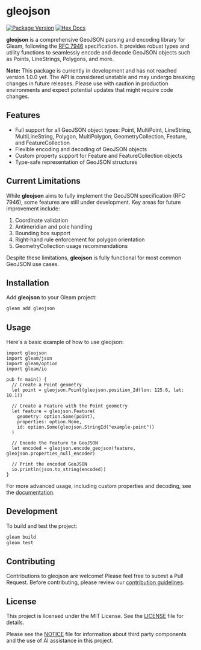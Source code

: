 # gleojson

[![Package Version](https://img.shields.io/hexpm/v/gleojson)](https://hex.pm/packages/gleojson)
[![Hex Docs](https://img.shields.io/badge/hex-docs-ffaff3)](https://hexdocs.pm/gleojson/)

**gleojson** is a comprehensive GeoJSON parsing and encoding library for Gleam, following the [RFC 7946](https://tools.ietf.org/html/rfc7946) specification. It provides robust types and utility functions to seamlessly encode and decode GeoJSON objects such as Points, LineStrings, Polygons, and more.

**Note:** This package is currently in development and has not reached version 1.0.0 yet. The API is considered unstable and may undergo breaking changes in future releases. Please use with caution in production environments and expect potential updates that might require code changes.

## Features

- Full support for all GeoJSON object types: Point, MultiPoint, LineString, MultiLineString, Polygon, MultiPolygon, GeometryCollection, Feature, and FeatureCollection
- Flexible encoding and decoding of GeoJSON objects
- Custom property support for Feature and FeatureCollection objects
- Type-safe representation of GeoJSON structures

## Current Limitations

While **gleojson** aims to fully implement the GeoJSON specification (RFC 7946), some features are still under development. Key areas for future improvement include:

1. Coordinate validation
1. Antimeridian and pole handling
1. Bounding box support
1. Right-hand rule enforcement for polygon orientation
1. GeometryCollection usage recommendations

Despite these limitations, **gleojson** is fully functional for most common GeoJSON use cases.

## Installation

Add **gleojson** to your Gleam project:

```sh
gleam add gleojson
```

## Usage

Here's a basic example of how to use gleojson:

```gleam
import gleojson
import gleam/json
import gleam/option
import gleam/io

pub fn main() {
  // Create a Point geometry
  let point = gleojson.Point(gleojson.position_2d(lon: 125.6, lat: 10.1))

  // Create a Feature with the Point geometry
  let feature = gleojson.Feature(
    geometry: option.Some(point),
    properties: option.None,
    id: option.Some(gleojson.StringId("example-point"))
  )

  // Encode the Feature to GeoJSON
  let encoded = gleojson.encode_geojson(feature, gleojson.properties_null_encoder)

  // Print the encoded GeoJSON
  io.println(json.to_string(encoded))
}
```

For more advanced usage, including custom properties and decoding, see the [documentation](https://hexdocs.pm/gleojson).

## Development

To build and test the project:

```sh
gleam build
gleam test
```

## Contributing

Contributions to gleojson are welcome! Please feel free to submit a Pull Request. Before contributing, please review our [contribution guidelines](CONTRIBUTING.md).

## License

This project is licensed under the MIT License. See the [LICENSE](LICENSE) file for details.

Please see the [NOTICE](NOTICE) file for information about third party components and the use of AI assistance in this project.
